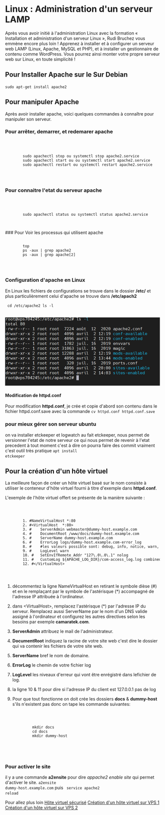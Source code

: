 # Linux : Administration d'un serveur LAMP

Après vous avoir initié à l'administration Linux avec la formation « Installation et administration d'un serveur Linux », Rudi Bruchez vous emmène encore plus loin ! Apprenez à installer et à configurer un serveur web LAMP (Linux, Apache, MySQL et PHP), et à installer un gestionnaire de contenu comme WordPress. Vous pourrez ainsi monter votre propre serveur web sur Linux, en toute simplicité !

## Pour Installer Apache sur le Sur Debian
<code>sudo apt-get install apache2</code>

## Pour manipuler Apache
Après avoir installer apache, voici quelques commandes à connaître pour manipuler son serveur.
### Pour arrêter, demarrer, et redemarer apache
<code>
    <pre>
        sudo apachectl stop ou systemctl stop apache2.service
        sudo apachectl start ou ou systemctl start apache2.service
        sudo apachectl restart ou systemctl restart apache2.service
    </pre>
</code>

### Pour connaitre l'etat du serveur apache
<code>
    <pre>
        sudo apachectl status ou systemctl status apache2.service
    </pre>
</code>
### Pour Voir les processus qui utilisent apache
<code>
    <pre>
        top
        ps -aux | grep apache2
        ps -aux | grep apache[2]
    </pre>
</code>

### Configuration d'apache en Linux
En Linux les fichiers de configurations se trouve dans le dossier **/etc/** et plus particulièrement celui d'apache se trouve dans **/etc/apach2**
<code>
    <pre>
        cd /etc/apache2
        ls -l
    </pre>
</code>
![apache2](1.png)

#### Modification de httpd.conf
Pour modification **httpd.conf**, je crée et copie d'abord son contenu dans le fichier httpd.conf.save avec la commande 
<code>cv httpd.conf httpd.conf.save</code>  

### pour mieux gérer son serveur ubuntu
on va installer etckeeper et logwatch au fait etckeeper, nous permet de versionner l'etat de notre serveur ce qui nous permet de revenir à l'etat precedent à tout moment c'est à dire on pourra faire des commit vraiment c'est outil très pratique
<code>apt install etckeeper</code>

## Pour la création d'un hôte virtuel
La meilleure façon de créer un hôte virtuel basé sur le nom consiste à utiliser le conteneur d'hôte virtuel fourni à titre d'exemple dans **httpd.conf**.

L'exemple de l'hôte virtuel offert se présente de la manière suivante :

<code>
    <pre>
        1. #NameVirtualHost *:80
        2. #&lt;VirtualHost  *:80&gt;
        3. #    ServerAdmin webmaster@dummy-host.example.com
        4. #    DocumentRoot /www/docs/dummy-host.example.com
        5. #    ServerName dummy-host.example.com
        6. #    ErrorLog logs/dummy-host.example.com-error_log
        8. #    #les valeurs possible sont: debug, info, notice, warn, error, crit, alert, emerg
        9. #    LogLevel warn
        10. #   SetEnvIfRemote_Addr "127\.0\.0\.1" nolog
        11. #   CustomLog ${APACHE_LOG_DIR}/com-access_log.log combined env=!nolog
        12. #&lt;/VirtualHost&gt;
    </pre>
</code>

1. décommentez la ligne NameVirtualHost en retirant le symbole dièse (#) et en le remplaçant par le symbole de l'astérisque (*) accompagné de l'adresse IP attribuée à l'ordinateur.
2. dans &lt;VirtualHost&gt;, remplacez l'astérisque (*) par l'adresse IP du serveur. Remplacez aussi ServerName par le nom d'un DNS valide assigné à l'ordinateur et configurez les autres directives selon les besoins par exemple **camaratek.com**.
3. **ServerAdmin** attribuez le mail de l'administrateur.
4. **DocumentRoot** indiquez la racine de votre site web c'est dire le dossier qui va contenir les fichiers de votre site web.
5. **ServerName** bref le nom de domaine.
6. **ErrorLog** le chemin de votre fichier log
7. **LogLevel** les niveaux d'erreur qui vont être enrégistré dans lefichier de log.
8. la ligne 10 &amp; 11 pour dire si l'adresse IP du client est 127.0.0.1 pas de log
9. Pour que tout fonctionne on doit crée les dossiers **docs** &amp; **dummy-host** s'ils n'existent pas donc on tape les commande suivantes:
    
    <code>
        <pre>
            mkdir docs
            cd docs
            mkdir dummy-host
        </pre>
    </code>

### Pour activer le site
il y a une commande **a2ensite** pour dire *appache2 enable site* qui permet d'activer le site.
<code>a2ensite dummy-host.example.com</code> puis
<code> service apache2 reload</code>

Pour allez plus loin
[Hôte virtuel sécurisé](http://httpd.apache.org/docs/2.0/ssl/ssl_intro.html)
[Création d'un hôte virtuel sur VPS 1](https://github.com/camara94/adminVPS#administrer-un-serveur-vps)
[Création d'un hôte virtuel sur VPS 2](http://web.mit.edu/rhel-doc/4/RH-DOCS/rhel-rg-fr-4/s1-apache-virtualhosts.html)


